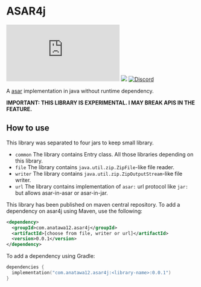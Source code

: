 # ASAR4j
[![a12 maintenance: Active](https://anatawa12.com/short.php?q=a12-active-svg)](https://anatawa12.com/short.php?q=a12-active-doc)
[![](https://img.shields.io/maven-central/v/com.anatawa12.asar4j/common)](https://github.com/anatawa12/asar4j/releases/latest)
[![Discord](https://img.shields.io/discord/834256470580396043)](https://discord.gg/yzEdnuJMXv)

A [asar] implementation in java without runtime dependency.

**IMPORTANT: THIS LIBRARY IS EXPERIMENTAL. I MAY BREAK APIS IN THE FEATURE.**

## How to use

This library was separated to four jars to
keep small library.

- `common` The library contains Entry class. All those libraries depending on this library.
- `file` The library contains `java.util.zip.ZipFile`-like file reader.
- `writer` The library contains `java.util.zip.ZipOutputStream`-like file writer.
- `url` The library contains implementation of `asar:` url protocol like `jar:` but
  allows asar-in-asar or asar-in-jar.

This library has been published on maven central repository.
To add a dependency on asar4j using Maven, use the following:

```xml
<dependency>
  <groupId>com.anatawa12.asar4j</groupId>
  <artifactId>[choose from file, writer or url]</artifactId>
  <version>0.0.1</version>
</dependency>
```

To add a dependency using Gradle:

```kotlin
dependencies {
  implementation("com.anatawa12.asar4j:<library-name>:0.0.1")
}
```

[asar]: https://github.com/electron/asar

